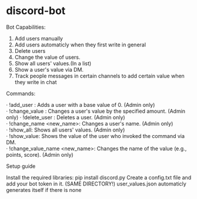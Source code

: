 # discord-bot

Bot Capabilities:

1.	Add users manually 
2.	Add users automaticly when they first write in general
3.	Delete users
4.	Change the value of users. 
5.	Show all users' values.(In a list)
6.	Show a user's value via DM.
7.	Track people messages in certain channels to add certain value when they write in chat 

Commands:

·	!add_user <user>: Adds a user with a base value of 0. (Admin only)  
·	!change_value  <user> <amount>: Changes a user's value by the specified amount. (Admin only) 
·	!delete_user <user>: Deletes a user. (Admin only)  
·	!change_name  <user> <new_name>: Changes a user's name. (Admin  only)  
·	!show_all: Shows all users' values. (Admin only)  
·	!show_value: Shows the value of the user who invoked the command via DM.  
·	!change_value_name <new_name>: Changes the name of the value (e.g., points, score). (Admin only) 

Setup guide

Install the required libraries: 
  pip install discord.py
Create a config.txt  file and add your bot token in it. (SAME DIRECTORY!)
user_values.json automaticly generates itself if there is none

